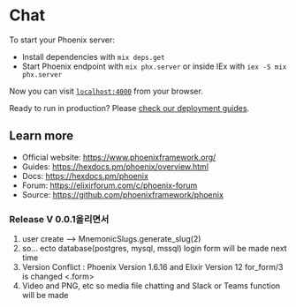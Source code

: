 # Chat

To start your Phoenix server:

  * Install dependencies with `mix deps.get`
  * Start Phoenix endpoint with `mix phx.server` or inside IEx with `iex -S mix phx.server`

Now you can visit [`localhost:4000`](http://localhost:4000) from your browser.

Ready to run in production? Please [check our deployment guides](https://hexdocs.pm/phoenix/deployment.html).

## Learn more

  * Official website: https://www.phoenixframework.org/
  * Guides: https://hexdocs.pm/phoenix/overview.html
  * Docs: https://hexdocs.pm/phoenix
  * Forum: https://elixirforum.com/c/phoenix-forum
  * Source: https://github.com/phoenixframework/phoenix


  ### Release V 0.0.1올리면서

  1. user create --> MnemonicSlugs.generate_slug(2)
  2. so... ecto database(postgres, mysql, mssql) login form will be made next time
  3. Version Conflict : Phoenix Version 1.6.16 and Elixir Version 12 for_form/3 is changed <.form>
  4. Video and PNG, etc so media file chatting and Slack or Teams function will be made
